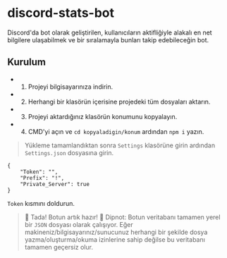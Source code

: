 # discord-stats-bot
Discord'da bot olarak geliştirilen, kullanıcıların aktifliğiyle alakalı en net bilgilere ulaşabilmek ve bir sıralamayla bunları takip edebileceğin bot.

## Kurulum
* 1) Projeyi bilgisayarınıza indirin.
* 2) Herhangi bir klasörün içerisine projedeki tüm dosyaları aktarın.
* 3) Projeyi aktardığınız klasörün konumunu kopyalayın.
* 4) CMD'yi açın ve `cd kopyaladigin/konum` ardından `npm i` yazın.

> Yükleme tamamlandıktan sonra `Settings` klasörüne girin ardından `Settings.json` dosyasına girin.
```
{
    "Token": "",
    "Prefix": "!",
    "Private_Server": true
}
```

`Token` kısmını doldurun.

> 🎉 Tada! Botun artık hazır! 🎉
> Dipnot: Botun veritabanı tamamen yerel bir `JSON` dosyası olarak çalışıyor. Eğer makineniz/bilgisayarınız/sunucunuz herhangi bir şekilde dosya yazma/oluşturma/okuma izinlerine sahip değilse bu veritabanı tamamen geçersiz olur.
